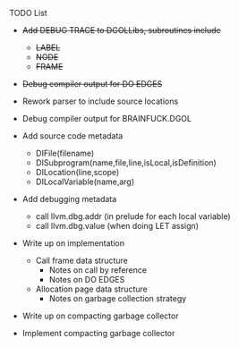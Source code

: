 TODO List

* ~~Add DEBUG TRACE to DGOLLibs, subroutines include~~
  - ~~LABEL~~
  - ~~NODE~~
  - ~~FRAME~~

* ~~Debug compiler output for DO EDGES~~

* Rework parser to include source locations

* Debug compiler output for BRAINFUCK.DGOL

* Add source code metadata
  - DIFile(filename)
  - DISubprogram(name,file,line,isLocal,isDefinition)
  - DILocation(line,scope)
  - DILocalVariable(name,arg)

* Add debugging metadata
  - call llvm.dbg.addr (in prelude for each local variable)
  - call llvm.dbg.value (when doing LET assign)

* Write up on implementation
  - Call frame data structure
    + Notes on call by reference
    + Notes on DO EDGES
  - Allocation page data structure
    + Notes on garbage collection strategy

* Write up on compacting garbage collector

* Implement compacting garbage collector
